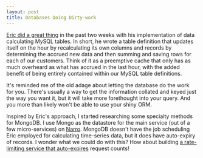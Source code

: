 ```yaml
---
layout: post
title: Databases Doing Dirty-work
---
```


[Eric did a great thing][1] in the past two weeks with his implementation of data calculating MySQL tables. In short, he wrote a table definition that updates itself on the hour by recalculating its own columns and records by determining the accrued new data and then summing and saving rows for each of our customers. Think of it as a preemptive cache that only has as much overheard as what has accrued in the last hour, with the added benefit of being entirely contained within our MySQL table definitions.

It's reminded me of the old adage about letting the database do the work for you. There's usually a way to get the information collated and keyed just the way you want it, but it will take more forethought into your query. And you more than likely won't be able to use your shiny ORM.

Inspired by Eric's approach, I started researching some specialty methods for MongoDB. I use Mongo as the datastore for the main service (out of a few micro-services) on [Narro][2]. MongoDB doesn't have the job scheduling Eric employed for calculating time-series data, but it does have auto-expiry of records. I wonder what we could do with this? How about building [a rate-limiting service that auto-expires][3] request counts!

[1]: http://www.codedependant.net/2016/03/11/timeseries-apis-on-a-dime-with-tnode-astypie-and-mysql/
[2]: https://www.narro.co
[3]: /2016/03/13/rate-limit-node-mongodb/
